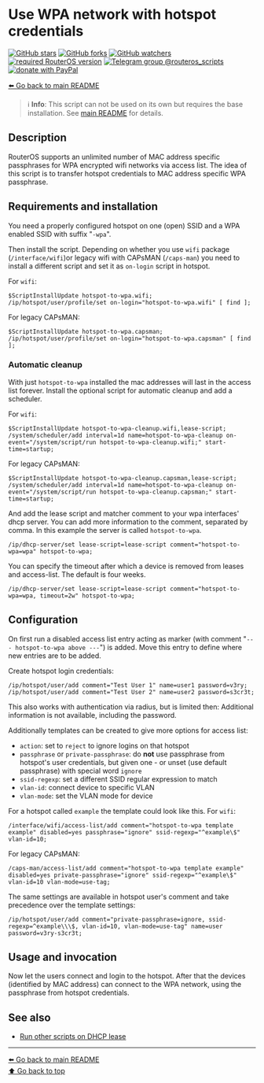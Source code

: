 Use WPA network with hotspot credentials
========================================

[![GitHub stars](https://img.shields.io/github/stars/eworm-de/routeros-scripts?logo=GitHub&style=flat&color=red)](https://github.com/eworm-de/routeros-scripts/stargazers)
[![GitHub forks](https://img.shields.io/github/forks/eworm-de/routeros-scripts?logo=GitHub&style=flat&color=green)](https://github.com/eworm-de/routeros-scripts/network)
[![GitHub watchers](https://img.shields.io/github/watchers/eworm-de/routeros-scripts?logo=GitHub&style=flat&color=blue)](https://github.com/eworm-de/routeros-scripts/watchers)
[![required RouterOS version](https://img.shields.io/badge/RouterOS-7.12-yellow?style=flat)](https://mikrotik.com/download/changelogs/)
[![Telegram group @routeros_scripts](https://img.shields.io/badge/Telegram-%40routeros__scripts-%2326A5E4?logo=telegram&style=flat)](https://t.me/routeros_scripts)
[![donate with PayPal](https://img.shields.io/badge/Like_it%3F-Donate!-orange?logo=githubsponsors&logoColor=orange&style=flat)](https://www.paypal.com/cgi-bin/webscr?cmd=_s-xclick&hosted_button_id=A4ZXBD6YS2W8J)

[⬅️ Go back to main README](../README.md)

> ℹ️ **Info**: This script can not be used on its own but requires the base
> installation. See [main README](../README.md) for details.

Description
-----------

RouterOS supports an unlimited number of MAC address specific passphrases
for WPA encrypted wifi networks via access list. The idea of this script
is to transfer hotspot credentials to MAC address specific WPA passphrase.

Requirements and installation
-----------------------------

You need a properly configured hotspot on one (open) SSID and a WPA enabled
SSID with suffix "`-wpa`".

Then install the script.
Depending on whether you use `wifi` package (`/interface/wifi`)or legacy
wifi with CAPsMAN (`/caps-man`) you need to install a different script and
set it as `on-login` script in hotspot.

For `wifi`:

    $ScriptInstallUpdate hotspot-to-wpa.wifi;
    /ip/hotspot/user/profile/set on-login="hotspot-to-wpa.wifi" [ find ];

For legacy CAPsMAN:

    $ScriptInstallUpdate hotspot-to-wpa.capsman;
    /ip/hotspot/user/profile/set on-login="hotspot-to-wpa.capsman" [ find ];

### Automatic cleanup

With just `hotspot-to-wpa` installed the mac addresses will last in the
access list forever. Install the optional script for automatic cleanup
and add a scheduler.

For `wifi`:

    $ScriptInstallUpdate hotspot-to-wpa-cleanup.wifi,lease-script; 
    /system/scheduler/add interval=1d name=hotspot-to-wpa-cleanup on-event="/system/script/run hotspot-to-wpa-cleanup.wifi;" start-time=startup;

For legacy CAPsMAN:

    $ScriptInstallUpdate hotspot-to-wpa-cleanup.capsman,lease-script;
    /system/scheduler/add interval=1d name=hotspot-to-wpa-cleanup on-event="/system/script/run hotspot-to-wpa-cleanup.capsman;" start-time=startup;

And add the lease script and matcher comment to your wpa interfaces' dhcp
server. You can add more information to the comment, separated by comma. In
this example the server is called `hotspot-to-wpa`.

    /ip/dhcp-server/set lease-script=lease-script comment="hotspot-to-wpa=wpa" hotspot-to-wpa;

You can specify the timeout after which a device is removed from leases and
access-list. The default is four weeks.

    /ip/dhcp-server/set lease-script=lease-script comment="hotspot-to-wpa=wpa, timeout=2w" hotspot-to-wpa;

Configuration
-------------

On first run a disabled access list entry acting as marker (with comment
"`--- hotspot-to-wpa above ---`") is added. Move this entry to define where new
entries are to be added.

Create hotspot login credentials:

    /ip/hotspot/user/add comment="Test User 1" name=user1 password=v3ry;
    /ip/hotspot/user/add comment="Test User 2" name=user2 password=s3cr3t;

This also works with authentication via radius, but is limited then:
Additional information is not available, including the password.

Additionally templates can be created to give more options for access list:

* `action`: set to `reject` to ignore logins on that hotspot
* `passphrase` or `private-passphrase`: do **not** use passphrase from
  hotspot's user credentials, but given one - or unset (use default
  passphrase) with special word `ignore`
* `ssid-regexp`: set a different SSID regular expression to match
* `vlan-id`: connect device to specific VLAN
* `vlan-mode`: set the VLAN mode for device

For a hotspot called `example` the template could look like this.
For `wifi`:

    /interface/wifi/access-list/add comment="hotspot-to-wpa template example" disabled=yes passphrase="ignore" ssid-regexp="^example\$" vlan-id=10;

For legacy CAPsMAN:

    /caps-man/access-list/add comment="hotspot-to-wpa template example" disabled=yes private-passphrase="ignore" ssid-regexp="^example\$" vlan-id=10 vlan-mode=use-tag;

The same settings are available in hotspot user's comment and take precedence
over the template settings:

    /ip/hotspot/user/add comment="private-passphrase=ignore, ssid-regexp=^example\\\$, vlan-id=10, vlan-mode=use-tag" name=user password=v3ry-s3cr3t;

Usage and invocation
--------------------

Now let the users connect and login to the hotspot. After that the devices
(identified by MAC address) can connect to the WPA network, using the
passphrase from hotspot credentials.

See also
--------

* [Run other scripts on DHCP lease](lease-script.md)

---
[⬅️ Go back to main README](../README.md)  
[⬆️ Go back to top](#top)
